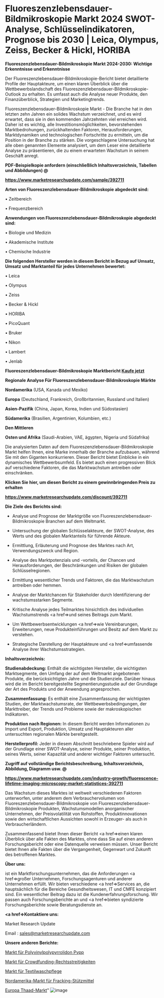 # Fluoreszenzlebensdauer-Bildmikroskopie Markt 2024 SWOT-Analyse, Schlüsselindikatoren, Prognose bis 2030 | Leica, Olympus, Zeiss, Becker & Hickl, HORIBA

<strong>Fluoreszenzlebensdauer-Bildmikroskopie Markt 2024-2030: Wichtige Erkenntnisse und Erkenntnisse</strong>

Der Fluoreszenzlebensdauer-Bildmikroskopie-Bericht bietet detaillierte Profile der Hauptakteure, um einen klaren Überblick über die Wettbewerbslandschaft des Fluoreszenzlebensdauer-Bildmikroskopie-Outlook zu erhalten. Es umfasst auch die Analyse neuer Produkte, den Finanzüberblick, Strategien und Marketingtrends.

Fluoreszenzlebensdauer-Bildmikroskopie Markt - Die Branche hat in den letzten zehn Jahren ein solides Wachstum verzeichnet, und es wird erwartet, dass sie in den kommenden Jahrzehnten viel erreichen wird. Daher ist es wichtig, alle Investitionsmöglichkeiten, bevorstehenden Marktbedrohungen, zurückhaltenden Faktoren, Herausforderungen, Marktdynamiken und technologischen Fortschritte zu ermitteln, um die Position in der Branche zu stärken. Die vorgeschlagene Untersuchung hat alle oben genannten Elemente analysiert, um dem Leser eine detaillierte Analyse zu präsentieren, die zu einem erwarteten Wachstum in seinem Geschäft anregt.



<strong><b>PDF-Beispielkopie anfordern (einschließlich Inhaltsverzeichnis, Tabellen und Abbildungen) @ </b></strong>

<strong><a href=https://www.marketresearchupdate.com/sample/392711>

<strong>https://www.marketresearchupdate.com/sample/392711</u></a></strong></strong>



<strong>Arten von Fluoreszenzlebensdauer-Bildmikroskopie abgedeckt sind:</strong>

• Zeitbereich

• Frequenzbereich



<strong>Anwendungen von Fluoreszenzlebensdauer-Bildmikroskopie abgedeckt sind:</strong>

• Biologie und Medizin

• Akademische Institute

• Chemische Industrie



<strong>Die folgenden Hersteller werden in diesem Bericht in Bezug auf Umsatz, Umsatz und Marktanteil für jedes Unternehmen bewertet:</strong>

• Leica

• Olympus

• Zeiss

• Becker & Hickl

• HORIBA

• PicoQuant

• Bruker

• Nikon

• Lambert

• Jenlab



<strong>Fluoreszenzlebensdauer-Bildmikroskopie Marktbericht <a href=https://www.marketresearchupdate.com/buynow/392711>Kaufe jetzt</a></strong>



<strong>Regionale Analyse Für Fluoreszenzlebensdauer-Bildmikroskopie Märkte</strong>



<strong>Nordamerika</strong> (USA, Kanada und Mexiko)



<strong>Europa</strong> (Deutschland, Frankreich, Großbritannien, Russland und Italien)



<strong>Asien-Pazifik</strong> (China, Japan, Korea, Indien und Südostasien)



<strong>Südamerika</strong> (Brasilien, Argentinien, Kolumbien, etc.)



<strong>Den Mittleren</strong> 

<strong>Osten und Afrika</strong> (Saudi-Arabien, VAE, ägypten, Nigeria und Südafrika)

Die analysierten Daten auf dem Fluoreszenzlebensdauer-Bildmikroskopie Markt helfen Ihnen, eine Marke innerhalb der Branche aufzubauen, während Sie mit den Giganten konkurrieren. Dieser Bericht bietet Einblicke in ein dynamisches Wettbewerbsumfeld. Es bietet auch einen progressiven Blick auf verschiedene Faktoren, die das Marktwachstum antreiben oder einschränken.



<strong>Klicken Sie hier, um diesen Bericht zu einem gewinnbringenden Preis zu erhalten
</strong>

<strong><a href=https://www.marketresearchupdate.com/discount/392711>https://www.marketresearchupdate.com/discount/392711</b></u></strong></a>



<strong>Die Ziele des Berichts sind:</strong>

- Analyse und Prognose der Marktgröße von Fluoreszenzlebensdauer-Bildmikroskopie Branchen auf dem Weltmarkt.

- Untersuchung der globalen Schlüsselakteure, der SWOT-Analyse, des Werts und des globalen Marktanteils für führende Akteure.

- Ermittlung, Erläuterung und Prognose des Marktes nach Art, Verwendungszweck und Region.

- Analyse des Marktpotenzials und -vorteils, der Chancen und Herausforderungen, der Beschränkungen und Risiken der globalen Schlüsselregionen.

- Ermittlung wesentlicher Trends und Faktoren, die das Marktwachstum antreiben oder hemmen.

- Analyse der Marktchancen für Stakeholder durch Identifizierung der wachstumsstarken Segmente.

- Kritische Analyse jedes Teilmarktes hinsichtlich des individuellen Wachstumstrends <a href=>und</a> seines Beitrags zum Markt.

- Um Wettbewerbsentwicklungen <a href=>wie</a> Vereinbarungen, Erweiterungen, neue Produkteinführungen und Besitz auf dem Markt zu verstehen.

- Strategische Darstellung der Hauptakteure und <a href=>umfas</a>sende Analyse ihrer Wachstumsstrategien.



<strong>Inhaltsverzeichnis:</strong>



<strong>Studienabdeckung:</strong> Enthält die wichtigsten Hersteller, die wichtigsten Marktsegmente, den Umfang der auf dem Weltmarkt angebotenen Produkte, die berücksichtigten Jahre und die Studienziele. Darüber hinaus wird die im Bericht bereitgestellte Segmentierungsstudie auf der Grundlage der Art des Produkts und der Anwendung angesprochen.



<strong>Zusammenfassung:</strong> Es enthält eine Zusammenfassung der wichtigsten Studien, der Marktwachstumsrate, der Wettbewerbsbedingungen, der Markttreiber, der Trends und Probleme sowie der makroskopischen Indikatoren.



<strong>Produktion nach Regionen:</strong> In diesem Bericht werden Informationen zu Import und Export, Produktion, Umsatz und Hauptakteuren aller untersuchten regionalen Märkte bereitgestellt.



<strong>Herstellerprofil:</strong> Jeder in diesem Abschnitt beschriebene Spieler wird auf der Grundlage einer SWOT-Analyse, seiner Produkte, seiner Produktion, seines Werts, seiner Kapazität und anderer wichtiger Faktoren untersucht.



<strong><b>Zugriff auf vollständige Berichtsbeschreibung, Inhaltsverzeichnis, Abbildung, Diagramm usw. @ </b></strong>

<strong><a href=https://www.marketresearchupdate.com/industry-growth/fluorescence-lifetime-imaging-microscopy-market-statistices-392711>https://www.marketresearchupdate.com/industry-growth/fluorescence-lifetime-imaging-microscopy-market-statistices-392711</a></strong>

Das Wachstum dieses Marktes ist weltweit verschiedenen Faktoren unterworfen, unter anderem dem Verbrauchervolumen von Fluoreszenzlebensdauer-Bildmikroskopie von Fluoreszenzlebensdauer-Bildmikroskopie Produkten, Wachstumsmodellen anorganischer Unternehmen, der Preisvolatilität von Rohstoffen, Produktinnovationen sowie den wirtschaftlichen Aussichten sowohl in Erzeuger- als auch in Verbraucherländern.

Zusammenfassend bietet Ihnen dieser Bericht <a href=>einen</a> klaren Überblick über alle Fakten des Marktes, ohne dass Sie auf einen anderen Forschungsbericht oder eine Datenquelle verweisen müssen. Unser Bericht bietet Ihnen alle Fakten über die Vergangenheit, Gegenwart und Zukunft des betroffenen Marktes.



<strong>Über uns:</strong>

 ist ein Marktforschungsunternehmen, das die Anforderungen <a href=>großer</a> Unternehmen, Forschungsagenturen und anderer Unternehmen erfüllt. Wir bieten verschiedene <a href=>Services</a> an, die hauptsächlich für die Bereiche Gesundheitswesen, IT und CMFE konzipiert sind. Ein wesentlicher Beitrag dazu ist die Kundenerfahrungsforschung. Wir passen auch Forschungsberichte an und <a href=>bieten</a> syndizierte Forschungsberichte sowie Beratungsdienste an.



<strong><a href=>Kontaktiere uns:</a></strong>

Market Research Update

Email : sales@marketresearchupdate.com



<strong>Unsere anderen Berichte:</strong>

<a href=https://www.linkedin.com/pulse/polyvinylpolypyrrolidone-pvpp-market-future>Markt für Polyvinylpolypyrrolidon Pvpp</a>

<a href=https://www.linkedin.com/pulse/crowdfunding-litigation-market-2023-analysis-growth-drivers>Markt für Crowdfunding-Rechtsstreitigkeiten</a>

<a href=https://www.linkedin.com/pulse/fabric-wash-care-market-size-emerging-trends>Markt für Textilwaschpflege</a>

<a href=https://www.linkedin.com/pulse/north-america-fracking-proppants-market>Nordamerika-Markt für Fracking-Stützmittel</a>

<a href=https://www.linkedin.com/pulse/europe-thaad-market-2023-brief-regionwise-review-8y7hf/>Europa Thaad-Markt</a>"
![image](https://github.com/Gayatrikarjule/Market-Analysis-360/assets/97346546/6f8c0937-71e6-480e-ab87-99914fdd9630)
